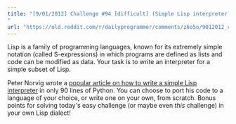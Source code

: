 ```yaml
---
title: "[9/01/2012] Challenge #94 [difficult] (Simple Lisp interpreter)
"
url: "https://old.reddit.com/r/dailyprogrammer/comments/z6o5o/9012012_challenge_94_difficult_simple_lisp/"
---
```


Lisp is a family of programming languages, known for its extremely simple notation (called S-expressions) in which programs are defined as lists and code can be modified as data. Your task is to write an interpreter for a simple subset of Lisp.

Peter Norvig wrote a [popular article on how to write a simple Lisp interpreter](http://norvig.com/lispy.html) in only 90 lines of Python. You can choose to port his code to a language of your choice, or write one on your own, from scratch. Bonus points for solving today's easy challenge (or maybe even *this* challenge) in your own Lisp dialect!
